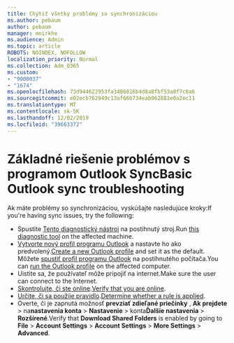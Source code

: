 ```yaml
---
title: Chytiť všetky problémy so synchronizáciou
ms.author: pebaum
author: pebaum
manager: mnirkhe
ms.audience: Admin
ms.topic: article
ROBOTS: NOINDEX, NOFOLLOW
localization_priority: Normal
ms.collection: Adm_O365
ms.custom:
- "9000037"
- "1674"
ms.openlocfilehash: 73d944622953fa3486816b4d8a8fbf53a8f7c0a6
ms.sourcegitcommit: e02ecb762949c13af66b734eab962882e0a2ec11
ms.translationtype: MT
ms.contentlocale: sk-SK
ms.lasthandoff: 12/02/2019
ms.locfileid: "39663372"
---
```

# <a name="basic-outlook-sync-troubleshooting"></a><span data-ttu-id="8216b-102">Základné riešenie problémov s programom Outlook Sync</span><span class="sxs-lookup"><span data-stu-id="8216b-102">Basic Outlook sync troubleshooting</span></span>

<span data-ttu-id="8216b-103">Ak máte problémy so synchronizáciou, vyskúšajte nasledujúce kroky:</span><span class="sxs-lookup"><span data-stu-id="8216b-103">If you're having sync issues, try the following:</span></span>

- <span data-ttu-id="8216b-104">Spustite [Tento diagnostický nástroj](https://aka.ms/sara-outlooksendreceive) na postihnutý stroj.</span><span class="sxs-lookup"><span data-stu-id="8216b-104">Run [this diagnostic tool](https://aka.ms/sara-outlooksendreceive) on the affected machine.</span></span>
- <span data-ttu-id="8216b-105">[Vytvorte nový profil programu Outlook](https://support.office.com/article/f544c1ba-3352-4b3b-be0b-8d42a540459d) a nastavte ho ako predvolený.</span><span class="sxs-lookup"><span data-stu-id="8216b-105">[Create a new Outlook profile](https://support.office.com/article/f544c1ba-3352-4b3b-be0b-8d42a540459d) and set it as the default.</span></span> <span data-ttu-id="8216b-106">Môžete [spustiť profil programu Outlook](https://aka.ms/SaRA-OutlookSetupProfile) na postihnutého počítača.</span><span class="sxs-lookup"><span data-stu-id="8216b-106">You can [run the Outlook profile](https://aka.ms/SaRA-OutlookSetupProfile) on the affected computer.</span></span>
- <span data-ttu-id="8216b-107">Uistite sa, že používateľ môže pripojiť na internet.</span><span class="sxs-lookup"><span data-stu-id="8216b-107">Make sure the user can connect to the Internet.</span></span> 
- <span data-ttu-id="8216b-108">[Skontrolujte, či ste online](https://support.office.com/article/2460e4a8-16c7-47fc-b204-b1549275aac9).</span><span class="sxs-lookup"><span data-stu-id="8216b-108">[Verify that you are online](https://support.office.com/article/2460e4a8-16c7-47fc-b204-b1549275aac9).</span></span>
- <span data-ttu-id="8216b-109">[Určite, či sa použije pravidlo](https://support.office.com/article/C24F5DEA-9465-4DF4-AD17-A50704D66C59).</span><span class="sxs-lookup"><span data-stu-id="8216b-109">[Determine whether a rule is applied](https://support.office.com/article/C24F5DEA-9465-4DF4-AD17-A50704D66C59).</span></span>
- <span data-ttu-id="8216b-110">Overte, či je zapnutá možnosť **prevziať zdieľané priečinky** , **Ak prejdete** > na**nastavenia konta** > **Nastavenie** > konta**Ďalšie nastavenia** > **Rozšírené**.</span><span class="sxs-lookup"><span data-stu-id="8216b-110">Verify that **Download Shared Folders** is enabled by going to **File** > **Account Settings** > **Account Settings** > **More Settings** > **Advanced**.</span></span>